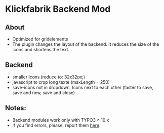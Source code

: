 # Klickfabrik Backend Mod

## About
* Optimized for gridelements 
* The plugin changes the layout of the backend. It reduces the size of the icons and shortens the text.

## Backend
* smaller Icons (reduce to: 32x32px;)
* javascript to crop long texte (maxLength = 250)
* save-icons not in dropdown, Icons next to each other (faster to save, save and new, save and close)

## Notes:
* Backend modules work only with TYPO3 ≥ 10.x
* If you find errors, please, report them [here](<mailto:marc@klickfabrik.net?subject=kf_backend_mod>).